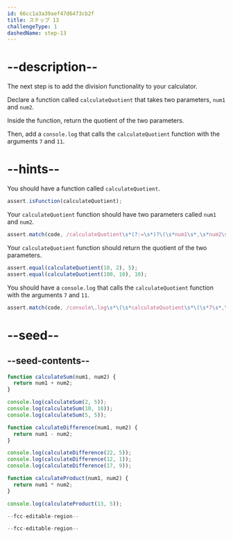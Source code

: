 ```yaml
---
id: 66cc1a3a39aef47d6473cb2f
title: ステップ 13
challengeType: 1
dashedName: step-13
---
```


# --description--

The next step is to add the division functionality to your calculator.

Declare a function called `calculateQuotient` that takes two parameters, `num1` and `num2`.

Inside the function, return the quotient of the two parameters.

Then, add a `console.log` that calls the `calculateQuotient` function with the arguments `7` and `11`.

# --hints--

You should have a function called `calculateQuotient`.

```js
assert.isFunction(calculateQuotient);
```

Your `calculateQuotient` function should have two parameters called `num1` and `num2`.

```js
assert.match(code, /calculateQuotient\s*(?:=\s*)?\(\s*num1\s*,\s*num2\s*\)\s*/);
```

Your `calculateQuotient` function should return the quotient of the two parameters.

```js
assert.equal(calculateQuotient(10, 2), 5);
assert.equal(calculateQuotient(100, 10), 10);
```

You should have a `console.log` that calls the `calculateQuotient` function with the arguments `7` and `11`.

```js
assert.match(code, /console\.log\s*\(\s*calculateQuotient\s*\(\s*7\s*,\s*11\s*\)\s*\)\s*;?/);
```

# --seed--

## --seed-contents--

```js
function calculateSum(num1, num2) {
  return num1 + num2;
}

console.log(calculateSum(2, 5));
console.log(calculateSum(10, 10));
console.log(calculateSum(5, 5));

function calculateDifference(num1, num2) {
  return num1 - num2;
}

console.log(calculateDifference(22, 5));
console.log(calculateDifference(12, 1));
console.log(calculateDifference(17, 9));

function calculateProduct(num1, num2) {
  return num1 * num2;
}

console.log(calculateProduct(13, 5));

--fcc-editable-region--

--fcc-editable-region--
```
